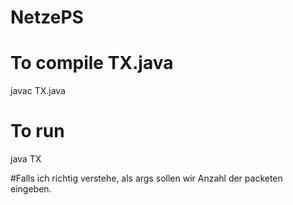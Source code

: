 # NetzePS

# To compile TX.java 
javac TX.java
# To run
java TX


#Falls ich richtig verstehe, als args sollen wir Anzahl der packeten eingeben.